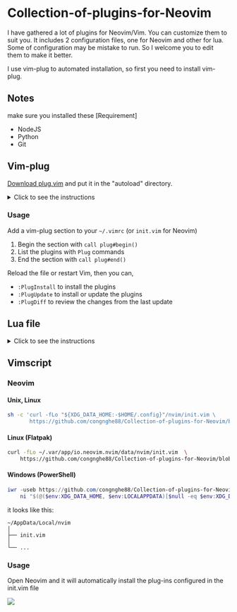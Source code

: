 # Collection-of-plugins-for-Neovim

I have gathered a lot of plugins for Neovim/Vim. You can customize them to suit you. It includes 2 configuration files, one for Neovim and other for lua. Some of configuration may be mistake to run. So I welcome you to edit them to make it better.

I use vim-plug to automated installation, so first you need to install vim-plug.

## Notes

make sure you installed these [Requirement]
- NodeJS
- Python
- Git


## Vim-plug

[Download plug.vim](https://raw.githubusercontent.com/junegunn/vim-plug/master/plug.vim)
and put it in the "autoload" directory.

<details>
<summary>Click to see the instructions</summary>

### Vim

#### Unix

```sh
curl -fLo ~/.vim/autoload/plug.vim --create-dirs \
    https://raw.githubusercontent.com/junegunn/vim-plug/master/plug.vim
```

You can automate the process by putting the command in your Vim configuration
file as suggested [here][auto].

[auto]: https://github.com/junegunn/vim-plug/wiki/tips#automatic-installation


#### Windows (PowerShell)

```powershell
iwr -useb https://raw.githubusercontent.com/junegunn/vim-plug/master/plug.vim |`
    ni $HOME/vimfiles/autoload/plug.vim -Force
```

### Neovim

#### Unix, Linux

```sh
sh -c 'curl -fLo "${XDG_DATA_HOME:-$HOME/.local/share}"/nvim/site/autoload/plug.vim --create-dirs \
       https://raw.githubusercontent.com/junegunn/vim-plug/master/plug.vim'
```

#### Linux (Flatpak)

```sh
curl -fLo ~/.var/app/io.neovim.nvim/data/nvim/site/autoload/plug.vim --create-dirs \
    https://raw.githubusercontent.com/junegunn/vim-plug/master/plug.vim
```

#### Windows (PowerShell)

```powershell
iwr -useb https://raw.githubusercontent.com/junegunn/vim-plug/master/plug.vim |`
    ni "$(@($env:XDG_DATA_HOME, $env:LOCALAPPDATA)[$null -eq $env:XDG_DATA_HOME])/nvim-data/site/autoload/plug.vim" -Force
```

it looks like this:

```
~/AppData/Local/nvim-data
│
├── site
│   │
│   ├── autoload
│   │   │
│   │   └── plug.vim   
│   │
│   └── ...
│            
└── ...

```
</details>

### Usage

Add a vim-plug section to your `~/.vimrc` (or `init.vim` for Neovim)

1. Begin the section with `call plug#begin()`
1. List the plugins with `Plug` commands
1. End the section with `call plug#end()`



Reload the file or restart Vim, then you can,

* `:PlugInstall` to install the plugins
* `:PlugUpdate` to install or update the plugins
* `:PlugDiff` to review the changes from the last update


## Lua file

<details>
<summary>Click to see the instructions</summary>

### Neovim

#### Unix, Linux

```sh
sh -c 'curl -fLo "${XDG_DATA_HOME:-$HOME/.config}"/nvim \
       https://github.com/congnghe88/Collection-of-plugins-for-Neovim/tree/main/init.lua'
```

#### Linux (Flatpak)

```sh
curl -fLo ~/.var/app/io.neovim.nvim/data/nvim \
    https://github.com/congnghe88/Collection-of-plugins-for-Neovim/blob/main/init.lua'
```

#### Windows (PowerShell)

```powershell
iwr -useb https://github.com/congnghe88/Collection-of-plugins-for-Neovim/blob/main/init.lua |`
    ni "$(@($env:XDG_DATA_HOME, $env:.config)[$null -eq $env:XDG_DATA_HOME])/nvim/init.lua" -Force
```

it looks like this:
```
~/.config/nvim
|
├── lua
|   |
│   ├── config
|   |   |
│   │   ├── autocmds.lua
│   │   ├── keymaps.lua
│   │   ├── lazy.lua
│   │   └── options.lua
|   |
│   └── plugins
|       |
│       ├── spec1.lua
│       ├── **
│       └── spec2.lua
|
└── init.lua

```

</details>


## Vimscript

### Neovim

#### Unix, Linux

```sh
sh -c 'curl -fLo "${XDG_DATA_HOME:-$HOME/.config}"/nvim/init.vim \
       https://github.com/congnghe88/Collection-of-plugins-for-Neovim/blob/main/init.vim'
```

#### Linux (Flatpak)

```sh
curl -fLo ~/.var/app/io.neovim.nvim/data/nvim/init.vim  \
    https://github.com/congnghe88/Collection-of-plugins-for-Neovim/blob/main/init.vim
```

#### Windows (PowerShell)

```powershell
iwr -useb https://github.com/congnghe88/Collection-of-plugins-for-Neovim/blob/main/init.vim |`
    ni "$(@($env:XDG_DATA_HOME, $env:LOCALAPPDATA)[$null -eq $env:XDG_DATA_HOME])/nvim/init.vim" -Force
```

it looks like this:

```
~/AppData/Local/nvim
│
├── init.vim
│  
└── ...

```
</details>

### Usage

Open Neovim and it will automatically install the plug-ins configured in the init.vim file


<img src="https://github.com/congnghe88/Collection-of-plugins-for-Neovim/assets/110919309/f07e7ce7-b4aa-49b1-80e1-46f9a4e7c035">






